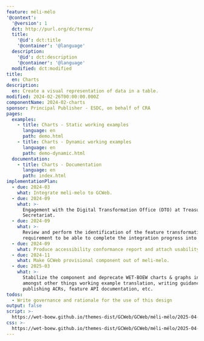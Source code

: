 ```yaml
---
feature: méli-mélo
'@context':
  '@version': 1
  dct: http://purl.org/dc/terms/
  title:
    '@id': dct:title
    '@container': '@language'
  description:
    '@id': dct:description
    '@container': '@language'
  modified: dct:modified
title:
  en: Charts
description:
  en: Create a visual representation of data in a table.
modified: 2024-02-26T00:00:00.000Z
componentName: 2024-02-charts
sponsor: Principal Publisher - ESDC, on behalf of CRA
pages:
  examples:
    - title: Charts - Static working examples
      language: en
      path: demo.html
    - title: Charts - Dynamic working examples
      language: en
      path: demo-dynamic.html
  documentation:
    - title: Charts - Documentation
      language: en
      path: index.html
implementationPlan:
  - due: 2024-03
    what: Integrate meli-melo to GCWeb.
  - due: 2024-09
    what: >-
      Engagement with the Digital Transformation Office (DTO) at Treasury Board
      Secretariat.
  - due: 2024-09
    what: >-
      Review and perform the identification of the feature transformation
      requirement to be able to complete the integration progress into GCWeb.
  - due: 2024-09
    what: Produce accessibility conformance report and attach usability report.
  - due: 2024-11
    what: Make GCWeb provisional component out of meli-melo.
  - due: 2025-03
    what: >-
      Stabilize the component and deprecate WET-BOEW charts & graphs including
      amongst other things working example translation, writing guidance,
      publishing ACRs, feature API documentation, etc.
todos:
  - Write governance and rationale for the use of this design
output: false
script: >-
  https://wet-boew.github.io/themes-dist/GCWeb/GCWeb/méli-mélo/2025-04-nahanni.js
css: >-
  https://wet-boew.github.io/themes-dist/GCWeb/GCWeb/méli-mélo/2025-04-nahanni.css
---
```

